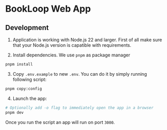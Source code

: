# BookLoop Web App

## Development

1. Application is working with Node.js 22 and larger. First of all make sure that your Node.js version is capatible with requirements.

2. Install dependencies. We use `pnpm` as package manager

```sh
pnpm install
```

3. Copy `.env.example` to new `.env`. You can do it by simply running following script:

```sh
pnpm copy:config
```

4. Launch the app:

```sh
# Optionally add -o flag to immediately open the app in a browser
pnpm dev
```

Once you run the script an app will run on port `3000`.
